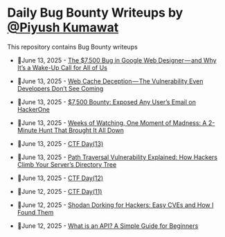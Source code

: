 # Daily Bug Bounty Writeups by [@Piyush Kumawat](https://twitter.com/piyush_supiy) 
This repository contains Bug Bounty writeups

<!-- BLOG-POST-LIST:START -->
 - 💯June 13, 2025 - [The $7,500 Bug in Google Web Designer — and Why It’s a Wake-Up Call for All of Us](https://medium.com/@vivekps143/the-7-500-bug-in-google-web-designer-and-why-its-a-wake-up-call-for-all-of-us-3571231fecfc?source=rss------bug_bounty-5) 

 - 💯June 13, 2025 - [Web Cache Deception — The Vulnerability Even Developers Don’t See Coming](https://infosecwriteups.com/web-cache-deception-the-vulnerability-even-developers-dont-see-coming-c9b814b76da3?source=rss------bug_bounty-5) 

 - 💯June 13, 2025 - [$7,500 Bounty: Exposed Any User’s Email on HackerOne](https://infosecwriteups.com/7-500-bounty-exposed-any-users-email-on-hackerone-2d19bb2a214c?source=rss------bug_bounty-5) 

 - 💯June 13, 2025 - [Weeks of Watching, One Moment of Madness: A 2-Minute Hunt That Brought It All Down](https://osintteam.blog/weeks-of-watching-one-moment-of-madness-a-2-minute-hunt-that-brought-it-all-down-41f181a1cbc9?source=rss------bug_bounty-5) 

 - 💯June 13, 2025 - [CTF Day&lpar;13&rpar;](https://medium.com/@ahmednarmer1/ctf-day-13-2ad289797f14?source=rss------bug_bounty-5) 

 - 💯June 13, 2025 - [Path Traversal Vulnerability Explained: How Hackers Climb Your Server’s Directory Tree](https://medium.com/@zoningxtr/path-traversal-vulnerability-explained-how-hackers-climb-your-servers-directory-tree-c027af069407?source=rss------bug_bounty-5) 

 - 💯June 13, 2025 - [CTF Day&lpar;12&rpar;](https://medium.com/@ahmednarmer1/ctf-day-12-df893a7035fe?source=rss------bug_bounty-5) 

 - 💯June 12, 2025 - [CTF Day&lpar;11&rpar;](https://medium.com/@ahmednarmer1/ctf-day-11-0e8420294f32?source=rss------bug_bounty-5) 

 - 💯June 12, 2025 - [Shodan Dorking for Hackers: Easy CVEs and How I Found Them](https://medium.com/@a0xtrojan/how-i-used-shodan-dork-to-discover-2-easy-bugs-cves-ecf6c56e7075?source=rss------bug_bounty-5) 

 - 💯June 12, 2025 - [What is an API? A Simple Guide for Beginners](https://medium.com/@gabbytech01/what-is-an-api-a-simple-guide-for-beginners-bf3429553880?source=rss------bug_bounty-5) 
<!-- BLOG-POST-LIST:END -->
